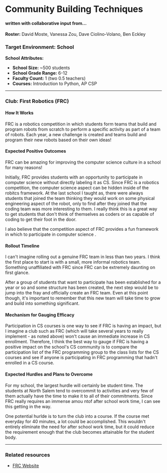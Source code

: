 # Community Building Techniques
#### written with collaborative input from...
**Roster:** David Moste, Vanessa Zou, Dave Ciolino-Volano, Ben Eckley

### Target Environment: School
**School Attributes:**
* **School Size:** ~500 students
* **School Grade Range:** 6-12
* **Faculty Count:** 1 (two 0.5 teachers)
* **Courses:** Introduction to Python, AP CSP

* * *

### Club: First Robotics (FRC)

#### How It Works
FRC is a robotics competition in which students form teams that build and program robots from scratch to perform a specific activity as part of a team of robots. Each year, a new challenge is created and teams build and program their new robots based on their own ideas!


#### Expected Positive Outcomes
FRC can be amazing for improving the computer science culture in a school for many reasons!

Initially, FRC provides students with an opportunity to participate in computer science without directly labeling it as CS. Since FRC is a robotics competition, the computer science aspect can be hidden inside of the robitcs framework. At the last school I taught as, there were always students that joined the team thinking they would work on some physical engineering aspect of the robot, only to find after they joined that the coding team was more interesting to them. I really think this is a great way to get students that don't think of themselves as coders or as capable of coding to get their foot in the door.

I also believe that the competition aspect of FRC provides a fun framework in which to participate in computer science .

#### Rollout Timeline
I can't imagine rolling out a genuine FRC team in less than two years. I think the first place to start is with a small, more informal robotics team. Something unaffiliated with FRC since FRC can be extremely daunting on first glance.

After a group of students that want to participate has been established for a year or so and some structure has been created, the next step would be to jump into the fray and officially create an FRC team. Even at this point though, it's important to remember that this new team will take time to grow and build into something significant.

#### Mechanism for Gauging Efficacy
Participation in CS courses is one way to see if FRC is having an impact, but I imagine a club such as FRC (which will take several years to really implement - as noted above) won't cause an immediate increase in CS enrollment. Therefore, I think the best way to gauge if FRC is having a positive impact on the school's CS community is to compare the participation list of the FRC programming group to the class lists for the CS courses and see if anyone is participating in FRC programming that hadn't enrolled in a CS course.

#### Expected Hurdles and Plans to Overcome
For my school, the largest hurdle will certainly be student time. The students at North Salem tend to overcommit to activities and very few of them actually have the time to make it to all of their commitments. Since FRC really requires an immense amou ntof after school work time, I can see this getting in the way.

One potential hurlde is to turn the club into a course. If the course met everyday for 40 minutes, a lot could be accomplished. This wouldn't entirely eliminate the need for after school work time, but it could reduce the requirement enough that the club becomes attainable for the student body.

* * *

### Related resources
* [FRC Website](https://www.firstinspires.org/robotics/frc)